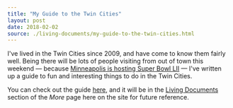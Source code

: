 ```yaml
---
title: "My Guide to the Twin Cities"
layout: post
date: 2018-02-02
source: ./living-documents/my-guide-to-the-twin-cities.html
---
```


I've lived in the Twin Cities since 2009, and have come to know them fairly well. Being there will be lots of people visiting from out of town this weekend — because [Minneapolis is hosting Super Bowl LII](https://www.nfl.com/super-bowl) — I've written up a guide to fun and interesting things to do in the Twin Cities.

You can check out the guide [here](/living-documents/guide-to-the-twin-cities.html), and it will be in the [Living Documents](/more.html#living-documents) section of the *More* page here on the site for future reference.
